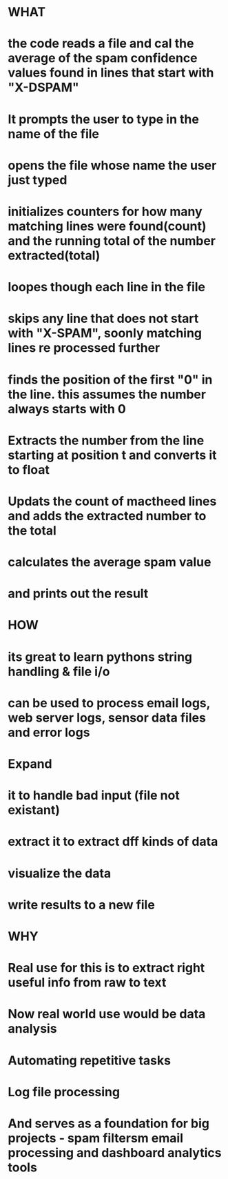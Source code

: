 # WHAT
# the code reads a file and cal the average of the spam confidence values found in lines that start with "X-DSPAM"
# It prompts the user to type in the name of the file
# opens the file whose name the user just typed
# initializes counters for how many matching lines were found(count) and the running total of the number extracted(total)
# loopes though each line in the file
# skips any line that does not start with "X-SPAM", soonly matching lines re processed further
# finds the position of the first "0" in the line. this assumes the number always starts with 0
# Extracts the number from the line starting at position t and converts it to float
# Updats the count of mactheed lines and adds the extracted number to the total
# calculates the average spam value
# and prints out the result

# HOW
# its great to learn pythons string handling & file i/o
# can be used to process email logs, web server logs, sensor data files and error logs

# Expand
# it to handle bad input (file not existant)
# extract it to extract dff kinds of data 
# visualize the data
# write results to a new file

# WHY
# Real use for this is to extract right useful info from raw to text
# Now real world use would be data analysis
# Automating repetitive tasks
# Log file processing
# And serves as a foundation for big projects - spam filtersm email processing and dashboard analytics tools